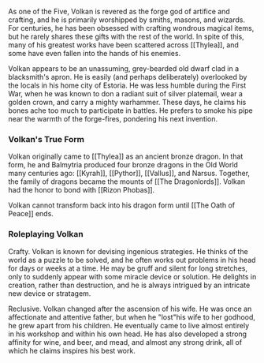 As one of the Five, Volkan is revered as the forge god of artifice and crafting, and he is primarily worshipped by smiths, masons, and wizards. For centuries, he has been obsessed with crafting wondrous magical items, but he rarely shares these gifts with the rest of the world. In spite of this, many of his greatest works have been scattered across [[Thylea]], and some have even fallen into the hands of his enemies.

Volkan appears to be an unassuming, grey-bearded old dwarf clad in a blacksmith's apron. He is easily (and perhaps deliberately) overlooked by the locals in his home city of Estoria. He was less humble during the First War, when he was known to don a radiant suit of silver platemail, wear a golden crown, and carry a mighty warhammer. These days, he claims his bones ache too much to participate in battles. He prefers to smoke his pipe near the warmth of the forge-fires, pondering his next invention.

### Volkan's True Form
Volkan originally came to [[Thylea]] as an ancient bronze dragon. In that form, he and Balmytria produced four bronze dragons in the Old World many centuries ago: [[Kyrah]], [[Pythor]], [[Vallus]], and Narsus. Together, the family of dragons became the mounts of [[The Dragonlords]]. Volkan had the honor to bond with [[Rizon Phobas]].

Volkan cannot transform back into his dragon form until [[The Oath of Peace]] ends.

### Roleplaying Volkan
Crafty. Volkan is known for devising ingenious strategies. He thinks of the world as a puzzle to be solved, and he often works out problems in his head for days or weeks at a time. He may be gruff and silent for long stretches, only to suddenly appear with some miracle device or solution. He delights in creation, rather than destruction, and he is always intrigued by an intricate new device or stratagem.

Reclusive. Volkan changed after the ascension of his wife. He was once an affectionate and attentive father, but when he "lost"his wife to her godhood, he grew apart from his children. He eventually came to live almost entirely in his workshop and within his own head. He has also developed a strong affinity for wine, and beer, and mead, and almost any strong drink, all of which he claims inspires his best work.

